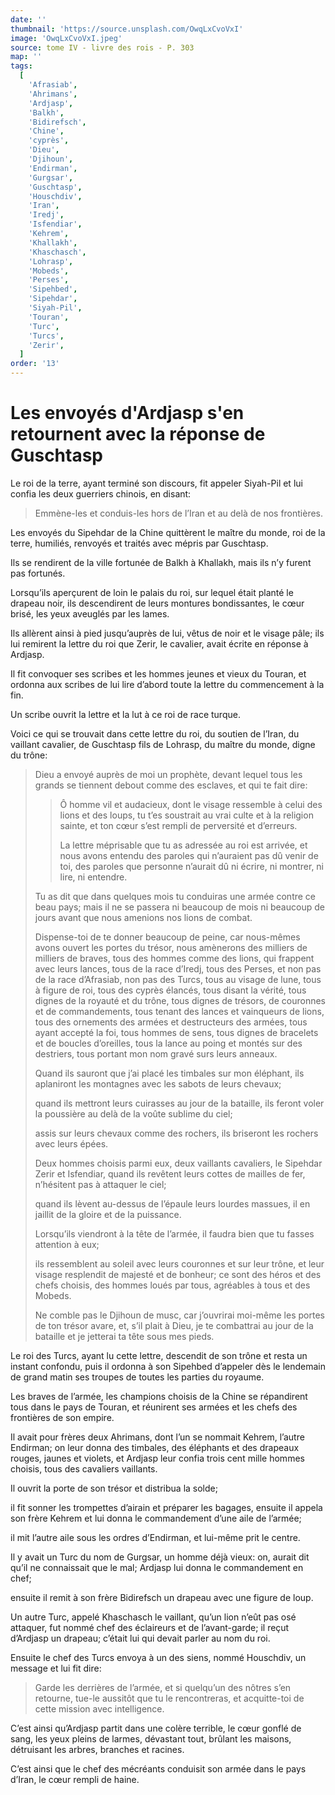 ```yaml
---
date: ''
thumbnail: 'https://source.unsplash.com/OwqLxCvoVxI'
image: 'OwqLxCvoVxI.jpeg'
source: tome IV - livre des rois - P. 303
map: ''
tags:
  [
    'Afrasiab',
    'Ahrimans',
    'Ardjasp',
    'Balkh',
    'Bidirefsch',
    'Chine',
    'cyprès',
    'Dieu',
    'Djihoun',
    'Endirman',
    'Gurgsar',
    'Guschtasp',
    'Houschdiv',
    'Iran',
    'Iredj',
    'Isfendiar',
    'Kehrem',
    'Khallakh',
    'Khaschasch',
    'Lohrasp',
    'Mobeds',
    'Perses',
    'Sipehbed',
    'Sipehdar',
    'Siyah-Pil',
    'Touran',
    'Turc',
    'Turcs',
    'Zerir',
  ]
order: '13'
---
```


# Les envoyés d'Ardjasp s'en retournent avec la réponse de Guschtasp

Le roi de la terre, ayant terminé son discours, fit appeler Siyah-Pil et lui confia les deux guerriers chinois, en disant:

> Emmène-les et conduis-les hors de l’Iran et au delà de nos frontières.

Les envoyés du Sipehdar de la Chine quittèrent le maître du monde, roi de la terre, humiliés, renvoyés et traités avec mépris par Guschtasp.

Ils se rendirent de la ville fortunée de Balkh à Khallakh, mais ils n’y furent pas fortunés.

Lorsqu’ils aperçurent de loin le palais du roi, sur lequel était planté le drapeau noir, ils descendirent de leurs montures bondissantes, le cœur brisé, les yeux aveuglés par les lames.

Ils allèrent ainsi à pied jusqu’auprès de lui, vêtus de noir et le visage pâle; ils lui remirent la lettre du roi que Zerir, le cavalier, avait écrite en réponse à Ardjasp.

Il fit convoquer ses scribes et les hommes jeunes et vieux du Touran, et ordonna aux scribes de lui lire d’abord toute la lettre du commencement à la fin.

Un scribe ouvrit la lettre et la lut à ce roi de race turque.

Voici ce qui se trouvait dans cette lettre du roi, du soutien de l’Iran, du vaillant cavalier, de Guschtasp fils de Lohrasp, du maître du monde, digne du trône:

> Dieu a envoyé auprès de moi un prophète, devant lequel tous les grands se tiennent debout comme des esclaves, et qui te fait dire:
>
> > Ô homme vil et audacieux, dont le visage ressemble à celui des lions et des loups, tu t’es soustrait au vrai culte et à la religion sainte, et ton cœur s’est rempli de perversité et d’erreurs.
> >
> > La lettre méprisable que tu as adressée au roi est arrivée, et nous avons entendu des paroles qui n’auraient pas dû venir de toi, des paroles que personne n’aurait dû ni écrire, ni montrer, ni lire, ni entendre.
>
> Tu as dit que dans quelques mois tu conduiras une armée contre ce beau pays; mais il ne se passera ni beaucoup de mois ni beaucoup de jours avant que nous amenions nos lions de combat.
>
> Dispense-toi de te donner beaucoup de peine, car nous-mêmes avons ouvert les portes du trésor, nous amènerons des milliers de milliers de braves, tous des hommes comme des lions, qui frappent avec leurs lances, tous de la race d’Iredj, tous des Perses, et non pas de la race d’Afrasiab, non pas des Turcs, tous au visage de lune, tous à figure de roi, tous des cyprès élancés, tous disant la vérité, tous dignes de la royauté et du trône, tous dignes de trésors, de couronnes et de commandements, tous tenant des lances et vainqueurs de lions, tous des ornements des armées et destructeurs des armées, tous ayant accepté la foi, tous hommes de sens, tous dignes de bracelets et de boucles d’oreilles, tous la lance au poing et montés sur des destriers, tous portant mon nom gravé surs leurs anneaux.
>
> Quand ils sauront que j’ai placé les timbales sur mon éléphant, ils aplaniront les montagnes avec les sabots de leurs chevaux;
>
> quand ils mettront leurs cuirasses au jour de la bataille, ils feront voler la poussière au delà de la voûte sublime du ciel;
>
> assis sur leurs chevaux comme des rochers, ils briseront les rochers avec leurs épées.
>
> Deux hommes choisis parmi eux, deux vaillants cavaliers, le Sipehdar Zerir et Isfendiar, quand ils revêtent leurs cottes de mailles de fer, n’hésitent pas à attaquer le ciel;
>
> quand ils lèvent au-dessus de l’épaule leurs lourdes massues, il en jaillit de la gloire et de la puissance.
>
> Lorsqu’ils viendront à la tête de l’armée, il faudra bien que tu fasses attention à eux;
>
> ils ressemblent au soleil avec leurs couronnes et sur leur trône, et leur visage resplendit de majesté et de bonheur; ce sont des héros et des chefs choisis, des hommes loués par tous, agréables à tous et des Mobeds.
>
> Ne comble pas le Djihoun de musc, car j’ouvrirai moi-même les portes de ton trésor avare, et, s’il plait à Dieu, je te combattrai au jour de la bataille et je jetterai ta tête sous mes pieds.

Le roi des Turcs, ayant lu cette lettre, descendit de son trône et resta un instant confondu, puis il ordonna à son Sipehbed d’appeler dès le lendemain de grand matin ses troupes de toutes les parties du royaume.

Les braves de l’armée, les champions choisis de la Chine se répandirent tous dans le pays de Touran, et réunirent ses armées et les chefs des frontières de son empire.

Il avait pour frères deux Ahrimans, dont l’un se nommait Kehrem, l’autre Endirman; on leur donna des timbales, des éléphants et des drapeaux rouges, jaunes et violets, et Ardjasp leur confia trois cent mille hommes choisis, tous des cavaliers vaillants.

Il ouvrit la porte de son trésor et distribua la solde;

il fit sonner les trompettes d’airain et préparer les bagages, ensuite il appela son frère Kehrem et lui donna le commandement d’une aile de l’armée;

il mit l’autre aile sous les ordres d’Endirman, et lui-même prit le centre.

Il y avait un Turc du nom de Gurgsar, un homme déjà vieux: on, aurait dit qu’il ne connaissait que le mal; Ardjasp lui donna le commandement en chef;

ensuite il remit à son frère Bidirefsch un drapeau avec une figure de loup.

Un autre Turc, appelé Khaschasch le vaillant, qu’un lion n’eût pas osé attaquer, fut nommé chef des éclaireurs et de l’avant-garde; il reçut d’Ardjasp un drapeau; c’était lui qui devait parler au nom du roi.

Ensuite le chef des Turcs envoya à un des siens, nommé Houschdiv, un message et lui fit dire:

> Garde les derrières de l’armée, et si quelqu’un des nôtres s’en retourne, tue-le aussitôt que tu le rencontreras, et acquitte-toi de cette mission avec intelligence.

C’est ainsi qu’Ardjasp partit dans une colère terrible, le cœur gonflé de sang, les yeux pleins de larmes, dévastant tout, brûlant les maisons, détruisant les arbres, branches et racines.

C’est ainsi que le chef des mécréants conduisit son armée dans le pays d’Iran, le cœur rempli de haine.
